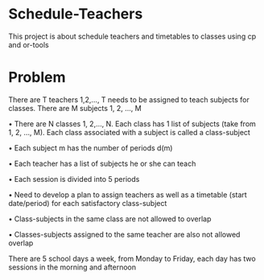 # Schedule-Teachers

This project is about schedule teachers and timetables to classes using cp and or-tools

# Problem 

There are T teachers 1,2,…, T needs to be assigned to teach subjects for classes. There are M subjects 1, 2, …, M

• There are N classes 1, 2,…, N. Each class has 1 list of subjects (take
from 1, 2, …, M). Each class associated with a subject is called a class-subject

• Each subject m has the number of periods d(m)

• Each teacher has a list of subjects he or she can teach

• Each session is divided into 5 periods

• Need to develop a plan to assign teachers as well as a timetable
(start date/period) for each satisfactory class-subject

• Class-subjects in the same class are not allowed  to overlap

• Classes-subjects assigned to the same teacher are also not allowed overlap

There are 5 school days a week, from Monday to Friday, each day has two sessions in the morning and afternoon
